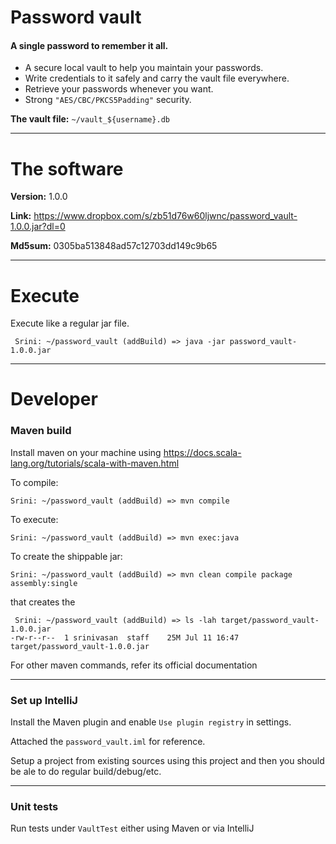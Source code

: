 # Password vault

#### A single password to remember it all.

- A secure local vault to help you maintain your passwords.
- Write credentials to it safely and carry the vault file everywhere. 
- Retrieve your passwords whenever you want.
- Strong `"AES/CBC/PKCS5Padding"` security.

**The vault file:** `~/vault_${username}.db`

---
# The software

**Version:** 1.0.0

**Link:** https://www.dropbox.com/s/zb51d76w60ljwnc/password_vault-1.0.0.jar?dl=0

**Md5sum:** 0305ba513848ad57c12703dd149c9b65

---
# Execute

Execute like a regular jar file.
```
 Srini: ~/password_vault (addBuild) => java -jar password_vault-1.0.0.jar 
```

---
# Developer

### Maven build

Install maven on your machine using https://docs.scala-lang.org/tutorials/scala-with-maven.html

To compile:
```
Srini: ~/password_vault (addBuild) => mvn compile
```

To execute:
```
Srini: ~/password_vault (addBuild) => mvn exec:java
```

To create the shippable jar:
```
Srini: ~/password_vault (addBuild) => mvn clean compile package assembly:single
```
that creates the 
```
 Srini: ~/password_vault (addBuild) => ls -lah target/password_vault-1.0.0.jar 
-rw-r--r--  1 srinivasan  staff    25M Jul 11 16:47 target/password_vault-1.0.0.jar
```

For other maven commands, refer its official documentation 

---
### Set up IntelliJ

Install the Maven plugin and enable `Use plugin registry` in settings.

Attached the `password_vault.iml` for reference.

Setup a project from existing sources using this project and then you should 
be ale to do regular build/debug/etc.

---
### Unit tests

Run tests under `VaultTest` either using Maven or via IntelliJ 

